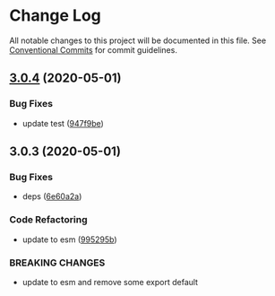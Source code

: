 # Change Log

All notable changes to this project will be documented in this file.
See [Conventional Commits](https://conventionalcommits.org) for commit guidelines.

## [3.0.4](https://github.com/bluelovers/jsdom-extra/compare/jsdom-extra@3.0.3...jsdom-extra@3.0.4) (2020-05-01)


### Bug Fixes

* update test ([947f9be](https://github.com/bluelovers/jsdom-extra/commit/947f9be893556e4615fb59286e36893d834667a3))





## 3.0.3 (2020-05-01)


### Bug Fixes

* deps ([6e60a2a](https://github.com/bluelovers/jsdom-extra/commit/6e60a2af234966046516c6997c2265ee702ab71c))


### Code Refactoring

* update to esm ([995295b](https://github.com/bluelovers/jsdom-extra/commit/995295bcb235a9f8f32d5059128448912584d73e))


### BREAKING CHANGES

* update to esm and remove some export default
